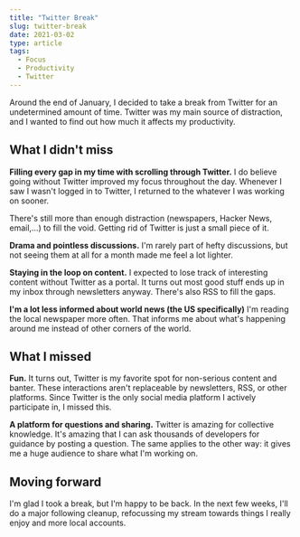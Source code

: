 ```yaml
---
title: "Twitter Break"
slug: twitter-break
date: 2021-03-02
type: article
tags:
  - Focus
  - Productivity
  - Twitter
---
```


Around the end of January, I decided to take a break from Twitter for an undetermined amount of time. Twitter was my main source of distraction, and I wanted to find out how much it affects my productivity.

<!--more-->

## What I didn't miss

**Filling every gap in my time with scrolling through Twitter.** I do believe going without Twitter improved my focus throughout the day. Whenever I saw I wasn't logged in to Twitter, I returned to the whatever I was working on sooner.

There's still more than enough distraction (newspapers, Hacker News, email,…) to fill the void. Getting rid of Twitter is just a small piece of it.

**Drama and pointless discussions.** I'm rarely part of hefty discussions, but not seeing them at all for a month made me feel a lot lighter.

**Staying in the loop on content.** I expected to lose track of interesting content without Twitter as a portal. It turns out most good stuff ends up in my inbox through newsletters anyway. There's also RSS to fill the gaps.

**I'm a lot less informed about world news (the US specifically)**  I'm reading the local newspaper more often. That informs me about what's happening around me instead of other corners of the world.

## What I missed

**Fun.** It turns out, Twitter is my favorite spot for non-serious content and banter. These interactions aren't replaceable by newsletters, RSS, or other platforms. Since Twitter is the only social media platform I actively participate in, I missed this.

**A platform for questions and sharing.** Twitter is amazing for collective knowledge. It's amazing that I can ask thousands of developers for guidance by posting a question. The same applies to the other way: it gives me a huge audience to share what I'm working on.

## Moving forward

I'm glad I took a break, but I'm happy to be back. In the next few weeks, I'll do a major following cleanup, refocussing my stream towards things I really enjoy and more local accounts.
